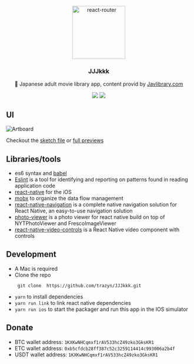 <p align="center">
  <a href="https://github.com/trazyn/JJJkkk">
    <img alt="react-router" src="https://raw.githubusercontent.com/trazyn/JJJkkk/master/resources/Oval.png" width="144">
  </a>
</p>

<h3 align="center">
  JJJkkk
</h3>

<p align="center">
  🍭 Japanese adult movie library app, content provid by <a href="http://www.javlibrary.com/">Javlibrary.com</a>
</p>

<p align="center">
  <a href="https://david-dm.org/trazyn/JJJkkk"><img src="https://travis-ci.org/trazyn/JJJkkk.svg?branch=master"></a>
  <a href="https://travis-ci.org/trazyn/JJJkkk"><img src="https://david-dm.org/trazyn/JJJkkk/status.svg"></a>
</p>

## UI
![Artboard](https://raw.githubusercontent.com/trazyn/JJJkkk/master/resources/Artboard.png)

Checkout the [sketch file](https://github.com/trazyn/JJJkkk/tree/master/resources) or [full previews](https://github.com/trazyn/JJJkkk/tree/master/resources/previews)

## Libraries/tools
- es6 syntax and [babel](https://babeljs.io)
- [Eslint](https://github.com/eslint/eslint) is a tool for identifying and reporting on patterns found in reading application code
- [react-native](https://facebook.github.io/react-native) for the iOS
- [mobx](https://github.com/mobxjs/mobx) to organize the data flow management
- [react-native-navigation](https://github.com/wix/react-native-navigation) is a complete native navigation solution for React Native, an easy-to-use navigation solution
- [photo-viewer](https://github.com/merryjs/photo-viewer) is a photo viewer for react native build on top of NYTPhotoViewer and FrescoImageViewer
- [react-native-video-controls](https://github.com/itsnubix/react-native-video-controls) is a React Native video component with controls

## Development
- A Mac is required
- Clone the repo
  ```
   git clone  https://github.com/trazyn/JJJkkk.git
  ```
- `yarn` to install dependencies
- `yarn run link` to link react native dependencies
- `yarn run ios` to start the packager and run this app in the IOS simulator

## Donate
- BTC wallet address: `1KXKwNHCqmxf1rAV533hcZ49zko3GksKR1`
- ETC wallet address: `0xb5cfdcb28ff387c52c3259114414c993006a2b4f`
- USDT wallet address: `1KXKwNHCqmxf1rAV533hcZ49zko3GksKR1`
